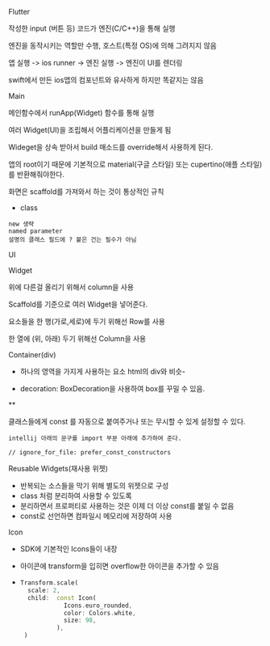 Flutter

작성한 input (버튼 등) 코드가 엔진(C/C++)을 통해 실행

엔진을 동작시키는 역할만 수행, 호스트(특정 OS)에 의해 그려지지 않음

앱 실행 -> ios runner -> 엔진 실행 -> 엔진이 UI를 렌더링

swift에서 만든 ios앱의 컴포넌트와 유사하게 하지만 똑같지는 않음



Main

메인함수에서 runApp(Widget) 함수를 통해 실행

여러 Widget(UI)을 조립해서 어플리케이션을 만들게 됨

Wideget을 상속 받아서 build 매소드를 override해서 사용하게 된다.

앱의 root이기 때문에 기본적으로 material(구글 스타일) 또는 cupertino(애플 스타일) 를 반환해줘야한다.

화면은 scaffold를 가져와서 하는 것이 통상적인 규칙

- class

```
new 생략
named parameter
설명의 클래스 필드에 ? 붙은 건는 필수가 아님
```





UI

Widget

위에 다른걸 올리기 위해서 column을 사용  

Scaffold를 기준으로 여러 Widget을 넣어준다.



요소들을 한 행(가로,세로)에 두기 위해선 Row를 사용

한 열에 (위, 아래) 두기 위해선 Column을 사용



Container(div) 

- 하나의 영역을 가지게 사용하는 요소 html의 div와 비슷- 


- decoration: BoxDecoration을 사용하여 box를 꾸밀 수 있음.



**

클래스들에게 const 를  자동으로 붙여주거나 또는 무시할 수 있게 설정할 수 있다.

```
intellij 아래의 문구를 import 부분 아래에 추가하여 준다.

// ignore_for_file: prefer_const_constructors
```





Reusable Widgets(재사용 위젯)

- 반복되는 소스들을 막기 위해 별도의 위젯으로 구성
- class 처럼 분리하여 사용할 수 있도록
- 분리하면서 프로퍼티로 사용하는 것은 이제 더 이상 const를 붙일 수 없음
- const로 선언하면 컴파일시 메모리에 저장하여 사용



Icon

- SDK에 기본적인 Icons들이 내장

- 아이콘에 transform을 입히면 overflow한 아이콘을 추가할 수 있음

- ```dart
  Transform.scale(
    scale: 2,
    child:  const Icon(
              Icons.euro_rounded,
              color: Colors.white,
              size: 98,
    		),
   )
  ```

  ​

